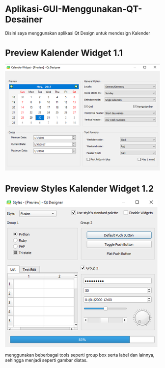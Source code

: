 # Aplikasi-GUI-Menggunakan-QT-Desainer

Disini saya menggunakan aplikasi Qt Design untuk mendesign Kalender 


# Preview Kalender Widget 1.1
<img src = "https://github.com/Andrarizal/Aplikasi-GUI-Menggunakan-QT-Desainer/blob/main/kalenderwidget.PNG">

# Preview Styles Kalender Widget 1.2
<img src = "https://github.com/Andrarizal/Aplikasi-GUI-Menggunakan-QT-Desainer/blob/main/styles.PNG">

menggunakan beberbagai tools seperti group box serta label dan lainnya, sehingga menjadi seperti gambar diatas.
